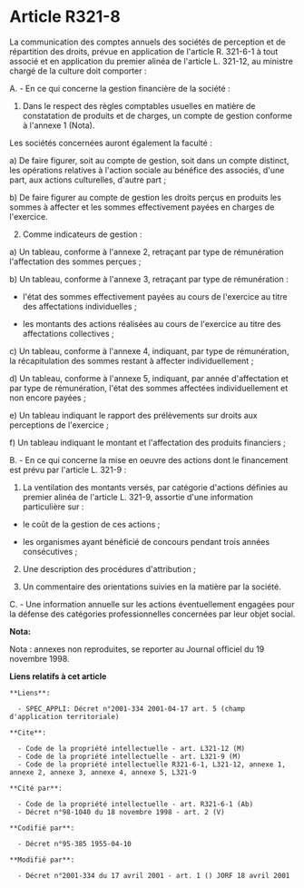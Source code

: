 # Article R321-8

La communication des comptes annuels des sociétés de perception et de répartition des droits, prévue en application de
l'article R. 321-6-1 à tout associé et en application du premier alinéa de l'article L. 321-12, au ministre chargé de la
culture doit comporter :

A. - En ce qui concerne la gestion financière de la société :

1. Dans le respect des règles comptables usuelles en matière de constatation de produits et de charges, un compte de gestion
conforme à l'annexe 1 (Nota).

Les sociétés concernées auront également la faculté :

a) De faire figurer, soit au compte de gestion, soit dans un compte distinct, les opérations relatives à l'action sociale au
bénéfice des associés, d'une part, aux actions culturelles, d'autre part ;

b) De faire figurer au compte de gestion les droits perçus en produits les sommes à affecter et les sommes effectivement
payées en charges de l'exercice.

2. Comme indicateurs de gestion :

a) Un tableau, conforme à l'annexe 2, retraçant par type de rémunération l'affectation des sommes perçues ;

b) Un tableau, conforme à l'annexe 3, retraçant par type de rémunération :

- l'état des sommes effectivement payées au cours de l'exercice au titre des affectations individuelles ;

- les montants des actions réalisées au cours de l'exercice au titre des affectations collectives ;

c) Un tableau, conforme à l'annexe 4, indiquant, par type de rémunération, la récapitulation des sommes restant à affecter
individuellement ;

d) Un tableau, conforme à l'annexe 5, indiquant, par année d'affectation et par type de rémunération, l'état des sommes
affectées individuellement et non encore payées ;

e) Un tableau indiquant le rapport des prélèvements sur droits aux perceptions de l'exercice ;

f) Un tableau indiquant le montant et l'affectation des produits financiers ;

B. - En ce qui concerne la mise en oeuvre des actions dont le financement est prévu par l'article L. 321-9 :

1. La ventilation des montants versés, par catégorie d'actions définies au premier alinéa de l'article L. 321-9, assortie
d'une information particulière sur :

- le coût de la gestion de ces actions ;

- les organismes ayant bénéficié de concours pendant trois années consécutives ;

2. Une description des procédures d'attribution ;

3. Un commentaire des orientations suivies en la matière par la société.

C. - Une information annuelle sur les actions éventuellement engagées pour la défense des catégories professionnelles
concernées par leur objet social.

**Nota:**

Nota : annexes non reproduites, se reporter au Journal officiel du 19 novembre 1998.

**Liens relatifs à cet article**

	**Liens**:

	  - SPEC_APPLI: Décret n°2001-334 2001-04-17 art. 5 (champ d'application territoriale)

	**Cite**:

	  - Code de la propriété intellectuelle - art. L321-12 (M)
	  - Code de la propriété intellectuelle - art. L321-9 (M)
	  - Code de la propriété intellectuelle R321-6-1, L321-12, annexe 1, annexe 2, annexe 3, annexe 4, annexe 5, L321-9

	**Cité par**:

	  - Code de la propriété intellectuelle - art. R321-6-1 (Ab)
	  - Décret n°98-1040 du 18 novembre 1998 - art. 2 (V)

	**Codifié par**:

	  - Décret n°95-385 1955-04-10

	**Modifié par**:

	  - Décret n°2001-334 du 17 avril 2001 - art. 1 () JORF 18 avril 2001
